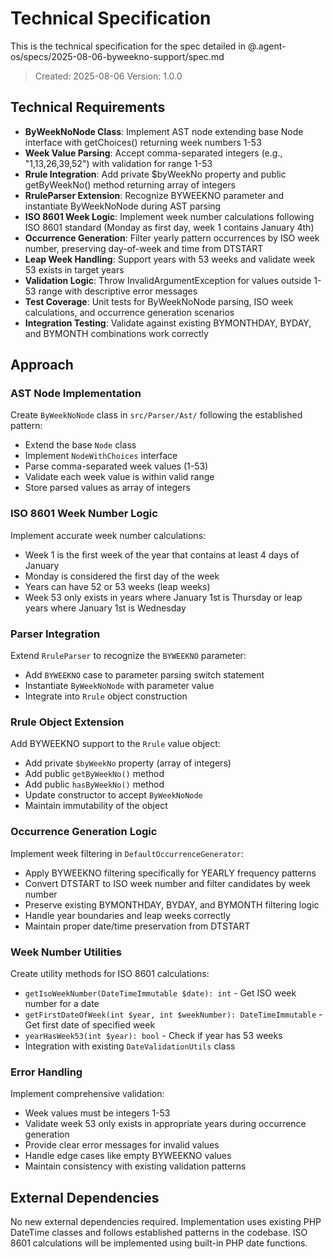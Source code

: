 # Technical Specification

This is the technical specification for the spec detailed in @.agent-os/specs/2025-08-06-byweekno-support/spec.md

> Created: 2025-08-06
> Version: 1.0.0

## Technical Requirements

- **ByWeekNoNode Class**: Implement AST node extending base Node interface with getChoices() returning week numbers 1-53
- **Week Value Parsing**: Accept comma-separated integers (e.g., "1,13,26,39,52") with validation for range 1-53
- **Rrule Integration**: Add private $byWeekNo property and public getByWeekNo() method returning array of integers
- **RruleParser Extension**: Recognize BYWEEKNO parameter and instantiate ByWeekNoNode during AST parsing
- **ISO 8601 Week Logic**: Implement week number calculations following ISO 8601 standard (Monday as first day, week 1 contains January 4th)
- **Occurrence Generation**: Filter yearly pattern occurrences by ISO week number, preserving day-of-week and time from DTSTART
- **Leap Week Handling**: Support years with 53 weeks and validate week 53 exists in target years
- **Validation Logic**: Throw InvalidArgumentException for values outside 1-53 range with descriptive error messages
- **Test Coverage**: Unit tests for ByWeekNoNode parsing, ISO week calculations, and occurrence generation scenarios
- **Integration Testing**: Validate against existing BYMONTHDAY, BYDAY, and BYMONTH combinations work correctly

## Approach

### AST Node Implementation

Create `ByWeekNoNode` class in `src/Parser/Ast/` following the established pattern:

- Extend the base `Node` class
- Implement `NodeWithChoices` interface
- Parse comma-separated week values (1-53)
- Validate each week value is within valid range
- Store parsed values as array of integers

### ISO 8601 Week Number Logic

Implement accurate week number calculations:

- Week 1 is the first week of the year that contains at least 4 days of January
- Monday is considered the first day of the week
- Years can have 52 or 53 weeks (leap weeks)
- Week 53 only exists in years where January 1st is Thursday or leap years where January 1st is Wednesday

### Parser Integration

Extend `RruleParser` to recognize the `BYWEEKNO` parameter:

- Add `BYWEEKNO` case to parameter parsing switch statement
- Instantiate `ByWeekNoNode` with parameter value
- Integrate into `Rrule` object construction

### Rrule Object Extension

Add BYWEEKNO support to the `Rrule` value object:

- Add private `$byWeekNo` property (array of integers)
- Add public `getByWeekNo()` method
- Add public `hasByWeekNo()` method
- Update constructor to accept `ByWeekNoNode`
- Maintain immutability of the object

### Occurrence Generation Logic

Implement week filtering in `DefaultOccurrenceGenerator`:

- Apply BYWEEKNO filtering specifically for YEARLY frequency patterns
- Convert DTSTART to ISO week number and filter candidates by week number
- Preserve existing BYMONTHDAY, BYDAY, and BYMONTH filtering logic
- Handle year boundaries and leap weeks correctly
- Maintain proper date/time preservation from DTSTART

### Week Number Utilities

Create utility methods for ISO 8601 calculations:

- `getIsoWeekNumber(DateTimeImmutable $date): int` - Get ISO week number for a date
- `getFirstDateOfWeek(int $year, int $weekNumber): DateTimeImmutable` - Get first date of specified week
- `yearHasWeek53(int $year): bool` - Check if year has 53 weeks
- Integration with existing `DateValidationUtils` class

### Error Handling

Implement comprehensive validation:

- Week values must be integers 1-53
- Validate week 53 only exists in appropriate years during occurrence generation
- Provide clear error messages for invalid values
- Handle edge cases like empty BYWEEKNO values
- Maintain consistency with existing validation patterns

## External Dependencies

No new external dependencies required. Implementation uses existing PHP DateTime classes and follows established patterns in the codebase. ISO 8601 calculations will be implemented using built-in PHP date functions.